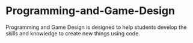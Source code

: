# Programming-and-Game-Design
Programming and Game Design is designed to help students develop the skills and knowledge to create new things using code.
